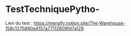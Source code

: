 # TestTechniquePytho-

Lien du test : https://mergify.notion.site/The-Warehouse-158c1275890e4157a77112609fd7a129